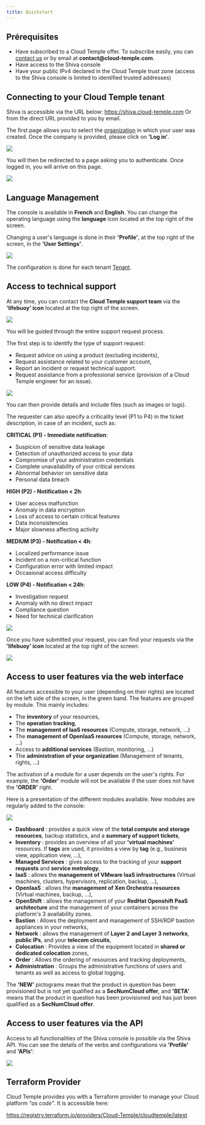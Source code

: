 ```yaml
---
title: Quickstart
---
```


## Prérequisites
- Have subscribed to a Cloud Temple offer. To subscribe easily, you can [contact us](https://www.cloud-temple.com/contactez-nous/) or by email at __contact@cloud-temple.com__.
- Have access to the Shiva console
- Have your public IPv4 declared in the Cloud Temple trust zone (access to the Shiva console is limited to identified trusted addresses)

## Connecting to your Cloud Temple tenant
Shiva is accessible via the URL below:
    https://shiva.cloud-temple.com
    Or from the direct URL provided to you by email.

The first page allows you to select the [organization](iam/concepts.md#organisations) in which your user was created.
Once the company is provided, please click on __'Log in'__.

![](images/shiva_login.png)

You will then be redirected to a page asking you to authenticate.
Once logged in, you will arrive on this page.

![](images/shiva_home.png)

## Language Management
The console is available in __French__ and __English__. You can change the operating language using the __language__ icon located at the top right of the screen.

Changing a user's language is done in their __'Profile'__, at the top right of the screen, in the __'User Settings'__.

![](images/shiva_profil_006.png)

The configuration is done for each tenant [Tenant](iam/concepts.md#tenant).

## Access to technical support

At any time, you can contact the __Cloud Temple support team__ via the __'lifebuoy' icon__ located at the top right of the screen.

![](images/shiva_support.png)

You will be guided through the entire support request process.

The first step is to identify the type of support request:

- Request advice on using a product (excluding incidents),
- Request assistance related to your customer account,
- Report an incident or request technical support.
- Request assistance from a professional service (provision of a Cloud Temple engineer for an issue).

![](images/shiva_support_01.png)

You can then provide details and include files (such as images or logs).

The requester can also specify a criticality level (P1 to P4) in the ticket description, in case of an incident, such as:

**CRITICAL (P1) - Immediate notification**:

- Suspicion of sensitive data leakage
- Detection of unauthorized access to your data
- Compromise of your administration credentials
- Complete unavailability of your critical services
- Abnormal behavior on sensitive data
- Personal data breach

**HIGH (P2) - Notification < 2h**:

- User access malfunction
- Anomaly in data encryption
- Loss of access to certain critical features
- Data inconsistencies
- Major slowness affecting activity

**MEDIUM (P3) - Notification < 4h**:

- Localized performance issue
- Incident on a non-critical function
- Configuration error with limited impact
- Occasional access difficulty

**LOW (P4) - Notification < 24h**:

- Investigation request
- Anomaly with no direct impact
- Compliance question
- Need for technical clarification

![](images/shiva_support_02.png)

Once you have submitted your request, you can find your requests via the __'lifebuoy' icon__ located at the top right of the screen:

![](images/shiva_support_03.png)

## Access to user features via the web interface

All features accessible to your user (depending on their rights) are located on the left side of the screen, in the green band.
The features are grouped by module. This mainly includes:

- The __inventory__ of your resources,
- The __operation tracking__,
- The __management of IaaS resources__ (Compute, storage, network, ...)
- The __management of OpenIaaS resources__ (Compute, storage, network, ...)
- Access to __additional services__ (Bastion, monitoring, ...)
- The __administration of your organization__ (Management of tenants, rights, ...)

The activation of a module for a user depends on the user's rights. For example, the __'Order'__ module will not be available if the user does not have the __'ORDER'__ right.

Here is a presentation of the different modules available. New modules are regularly added to the console:

![](images/shiva_onboard_007.png)

- __Dashboard__ : provides a quick view of the __total compute and storage resources__, backup statistics, and a __summary of support tickets__,
- __Inventory__ : provides an overview of all your __'virtual machines'__ resources. If __tags__ are used, it provides a view by __tag__ (e.g., business view, application view, ...),
- __Managed Services__ : gives access to the tracking of your __support requests__ and __service metrology__,
- __IaaS__ : allows the __management of VMware IaaS infrastructures__ (Virtual machines, clusters, hypervisors, replication, backup, ...),
- __OpenIaaS__ : allows the __management of Xen Orchestra resources__ (Virtual machines, backup, ...),
- __OpenShift__ : allows the management of your **RedHat Openshift PaaS architecture** and the management of your containers across the platform's 3 availability zones.
- __Bastion__ : Allows the deployment and management of SSH/RDP bastion appliances in your networks,
- __Network__ : allows the management of __Layer 2 and Layer 3 networks__, __public IPs__, and your __telecom circuits__,
- __Colocation__ : Provides a view of the equipment located in __shared or dedicated colocation__ zones,
- __Order__ : Allows the ordering of resources and tracking deployments,
- __Administration__ : Groups the administrative functions of users and tenants as well as access to global logging.

The __'NEW'__ pictograms mean that the product in question has been provisioned but is not yet qualified as a __SecNumCloud offer__, and __'BETA'__ means that the product in question has been provisioned and has just been qualified as a __SecNumCloud offer__.

## Access to user features via the API

Access to all functionalities of the Shiva console is possible via the Shiva API. You can see the details of the verbs and configurations via __'Profile'__ and __'APIs'__:

![](images/shiva_onboard_008.png)

## Terraform Provider

Cloud Temple provides you with a Terraform provider to manage your Cloud platform *"as code"*. It is accessible here:

https://registry.terraform.io/providers/Cloud-Temple/cloudtemple/latest